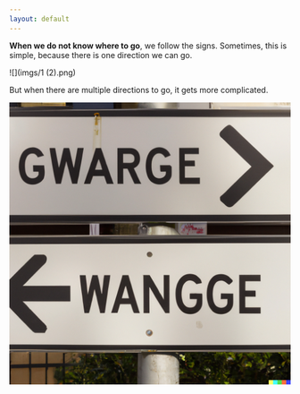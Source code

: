 ```yaml
---
layout: default
---
```


**When we do not know where to go**, we follow the signs. Sometimes, this is simple, because there is one direction we can go.

![](imgs/1 (2).png)

But when there are multiple directions to go, it gets more complicated. 

![](imgs/2.png)
